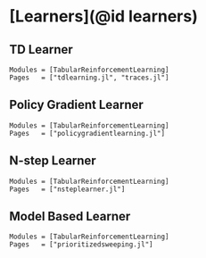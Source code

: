# [Learners](@id learners)

## TD Learner
```@autodocs
Modules = [TabularReinforcementLearning]
Pages   = ["tdlearning.jl", "traces.jl"]
```

## Policy Gradient Learner
```@autodocs
Modules = [TabularReinforcementLearning]
Pages   = ["policygradientlearning.jl"]
```

## N-step Learner
```@autodocs
Modules = [TabularReinforcementLearning]
Pages   = ["nsteplearner.jl"]
```

## Model Based Learner
```@autodocs
Modules = [TabularReinforcementLearning]
Pages   = ["prioritizedsweeping.jl"]
```

